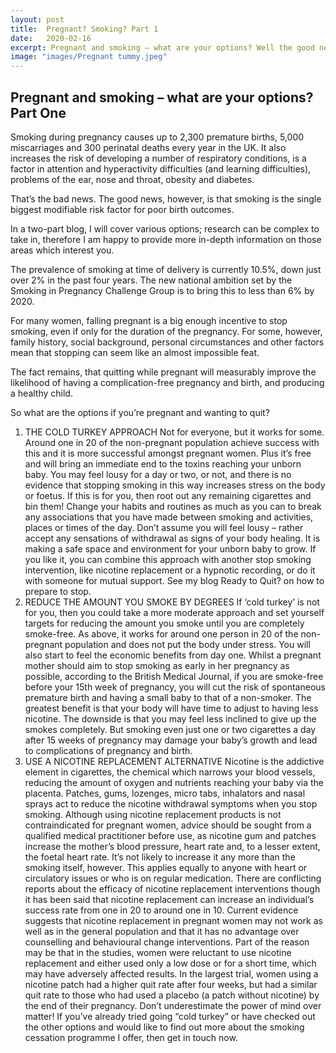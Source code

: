 ```yaml
---
layout: post
title:  Pregnant? Smoking? Part 1
date:   2020-02-16
excerpt: Pregnant and smoking – what are your options? Well the good news is that smoking is the single biggest modifiable risk factor for poor birth outcomes. In other words, it's the thing that will make the biggest difference to the chagnces of your baby being born healthy.  
image: "images/Pregnant tummy.jpeg"
---
```

## Pregnant and smoking – what are your options? Part One

Smoking during pregnancy causes up to 2,300 premature births, 5,000 miscarriages and 300 perinatal deaths every year in the UK. It also increases the risk of developing a number of respiratory conditions, is a factor in attention and hyperactivity difficulties (and learning difficulties), problems of the ear, nose and throat, obesity and diabetes.

That’s the bad news. The good news, however, is that smoking is the single biggest modifiable risk factor for poor birth outcomes.

In a two-part blog, I will cover various options; research can be complex to take in, therefore I am happy to provide more in-depth information on those areas which interest you.

The prevalence of smoking at time of delivery is currently 10.5%, down just over 2% in the past four years. The new national ambition set by the Smoking in Pregnancy Challenge Group is to bring this to less than 6% by 2020.

For many women, falling pregnant is a big enough incentive to stop smoking, even if only for the duration of the pregnancy. For some, however, family history, social background, personal circumstances and other factors mean that stopping can seem like an almost impossible feat.

The fact remains, that quitting while pregnant will measurably improve the likelihood of having a complication-free pregnancy and birth, and producing a healthy child.

So what are the options if you’re pregnant and wanting to quit?

1. THE COLD TURKEY APPROACH
Not for everyone, but it works for some. Around one in 20 of the non-pregnant population achieve success with this and it is more successful amongst pregnant women. Plus it’s free and will bring an immediate end to the toxins reaching your unborn baby. You may feel lousy for a day or two, or not, and there is no evidence that stopping smoking in this way increases stress on the body or foetus.
If this is for you, then root out any remaining cigarettes and bin them! Change your habits and routines as much as you can to break any associations that you have made between smoking and activities, places or times of the day. Don’t assume you will feel lousy – rather accept any sensations of withdrawal as signs of your body healing. It is making a safe space and environment for your unborn baby to grow.
If you like it, you can combine this approach with another stop smoking intervention, like nicotine replacement or a hypnotic recording, or do it with someone for mutual support. See my blog Ready to Quit? on how to prepare to stop.
2. REDUCE THE AMOUNT YOU SMOKE BY DEGREES
If ‘cold turkey’ is not for you, then you could take a more moderate approach and set yourself targets for reducing the amount you smoke until you are completely smoke-free. As above, it works for around one person in 20 of the non-pregnant population and does not put the body under stress. You will also start to feel the economic benefits from day one.
Whilst a pregnant mother should aim to stop smoking as early in her pregnancy as possible, according to the British Medical Journal, if you are smoke-free before your 15th week of pregnancy, you will cut the risk of spontaneous premature birth and having a small baby to that of a non-smoker.
The greatest benefit is that your body will have time to adjust to having less nicotine. The downside is that you may feel less inclined to give up the smokes completely. But smoking even just one or two cigarettes a day after 15 weeks of pregnancy may damage your baby’s growth and lead to complications of pregnancy and birth.
3. USE A NICOTINE REPLACEMENT ALTERNATIVE
Nicotine is the addictive element in cigarettes, the chemical which narrows your blood vessels, reducing the amount of oxygen and nutrients reaching your baby via the placenta.
Patches, gums, lozenges, micro tabs, inhalators and nasal sprays act to reduce the nicotine withdrawal symptoms when you stop smoking. Although using nicotine replacement products is not contraindicated for pregnant women, advice should be sought from a qualified medical practitioner before use, as nicotine gum and patches increase the mother’s blood pressure, heart rate and, to a lesser extent, the foetal heart rate. It’s not likely to increase it any more than the smoking itself, however. This applies equally to anyone with heart or circulatory issues or who is on regular medication.
There are conflicting reports about the efficacy of nicotine replacement interventions though it has been said that nicotine replacement can increase an individual’s success rate from one in 20 to around one in 10. Current evidence suggests that nicotine replacement in pregnant women may not work as well as in the general population and that it has no advantage over counselling and behavioural change interventions. Part of the reason may be that in the studies, women were reluctant to use nicotine replacement and either used only a low dose or for a short time, which may have adversely affected results.
In the largest trial, women using a nicotine patch had a higher quit rate after four weeks, but had a similar quit rate to those who had used a placebo (a patch without nicotine) by the end of their pregnancy. Don’t underestimate the power of mind over matter!
If you’ve already tried going “cold turkey” or have checked out the other options and would like to find out more about the smoking cessation programme I offer, then get in touch now.